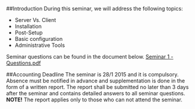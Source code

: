 ##Introduction
During this seminar, we will address the following topics:
* Server Vs. Client
* Installation
* Post-Setup
* Basic configuration
* Administrative Tools

Seminar questions can be found in the document below.
[Seminar 1 - Questions.pdf](https://github.com/1DV020/Seminar/raw/master/Seminar%201/Seminar_1.pdf)

##Accounting  Deadline
The seminar is 28/1 2015 and it is compulsory.
Absence must be notified in advance and supplementation is done in the form of a written report. The report shall be submitted no later than 3 days after the seminar and contains detailed answers to all seminar questions. 
**NOTE!** The report applies only to those who can not attend the seminar.
